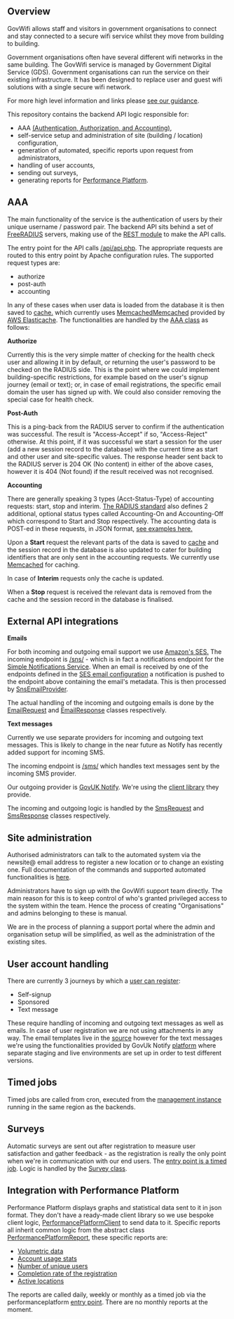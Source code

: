 Overview
--------
GovWifi allows staff and visitors in government organisations to connect and stay connected to a secure wifi service 
whilst they move from building to building.

Government organisations often have several different wifi networks in the same building.
The GovWifi service is managed by Government Digital Service (GDS). Government organisations can run the service on
their existing infrastructure. It has been designed to replace user and guest wifi solutions with a single secure
wifi network.

For more high level information and links please
[see our guidance](https://www.gov.uk/government/publications/govwifi/govwifi).

This repository contains the backend API logic responsible for:
- AAA
[(Authentication, Authorization, and Accounting)](http://networkradius.com/doc/3.0.10/concepts/introduction/AAA.html),
- self-service setup and administration of site (building / location) configuration,
- generation of automated, specific reports upon request from administrators,
- handling of user accounts,
- sending out surveys,
- generating reports for [Performance Platform](https://www.gov.uk/performance/govwifi).


AAA
---
The main functionality of the service is the authentication of users by their unique username / password pair. The 
backend API sits behind a set of [FreeRADIUS](http://freeradius.org/) servers, making use of
the [REST module](http://networkradius.com/doc/3.0.10/raddb/mods-available/rest.html) to make the API calls.

The entry point for the API calls [/api/api.php](https://github.com/alphagov/govwifi/blob/master/src/api/api.php).
The appropriate requests are routed to this entry point by Apache configuration rules. The supported request types are:
- authorize
- post-auth
- accounting

In any of these cases when user data is loaded from the database it is then saved to
[cache.](https://github.com/alphagov/govwifi/blob/master/src/Cache.php) which currently uses
[Memcached](https://memcached.org/)[Memcached](https://memcached.org/) provided by
[AWS Elasticache](https://aws.amazon.com/elasticache/). The functionalities are handled by the
[AAA class](https://github.com/alphagov/govwifi/blob/master/src/AAA.php) as follows:

**Authorize**

Currently this is the very simple matter of checking for the health check user and allowing it in by default, or
returning the user's password to be checked on the RADIUS side.
This is the point where we could implement building-specific restrictions, for example based on the user's signup
journey (email or text); or, in case of email registrations, the specific email domain the user has signed up with.
We could also consider removing the special case for health check.

**Post-Auth**

This is a ping-back from the RADIUS server to confirm if the authentication was successful. The result is
"Access-Accept" if so, "Access-Reject" otherwise. At this point, if it was successful we start a session for the user
(add a new session record to the database) with the current time as start and other user and site-specific values.
The response header sent back to the RADIUS server is 204 OK (No content) in either of the above cases, however it
is 404 (Not found) if the result received was not recognised.

**Accounting**

There are generally speaking 3 types (Acct-Status-Type) of accounting requests: start, stop and interim.
[The RADIUS standard](https://tools.ietf.org/html/rfc2866) also defines 2 additional, optional status types called
Accounting-On and Accounting-Off which correspond to Start and Stop respectively.
The accounting data is POST-ed in these requests, in JSON format,
[see examples here.](https://github.com/alphagov/govwifi/tree/master/tests/acceptance/config)

Upon a **Start** request the relevant parts of the data is saved
to [cache](https://github.com/alphagov/govwifi/blob/master/src/Cache.php)
and the session record in the database is also updated to cater for building identifiers that are only sent in the
accounting requests. We currently use [Memcached](https://memcached.org/) for caching.

In case of **Interim** requests only the cache is updated.

When a **Stop** request is received the relevant data is removed from the cache and the session record in the database is
finalised.

External API integrations
-------------------------
**Emails**

For both incoming and outgoing email support we use [Amazon's SES.](https://aws.amazon.com/ses/)
The incoming endpoint is [/sns/](https://github.com/alphagov/govwifi/blob/master/src/sns/index.php) - which is in fact a
notifications endpoint for the [Simple Notifications Service](https://aws.amazon.com/sns/). When an email is received by
one of the endpoints defined in the
[SES email configuration](https://github.com/alphagov/govwifi-terraform/blob/master/govwifi-emails/emails.tf) a
notification is pushed to the endpoint above containing the email's metadata. This is then processed by
[SnsEmailProvider](https://github.com/alphagov/govwifi/blob/master/src/providers/SnsEmailProvider.php).

The actual handling of the incoming and outgoing emails is done by the
[EmailRequest](https://github.com/alphagov/govwifi/blob/master/src/EmailRequest.php) and
[EmailResponse](https://github.com/alphagov/govwifi/blob/master/src/EmailResponse.php) classes respectively.

**Text messages**

Currently we use separate providers for incoming and outgoing text messages. This is likely to change in the near future
as Notify has recently added support for incoming SMS.

The incoming endpoint is [/sms/](https://github.com/alphagov/govwifi/blob/master/src/sms/index.php) which handles text
messages sent by the incoming SMS provider.

Our outgoing provider is [GovUK Notify](https://www.notifications.service.gov.uk/). We're using the
[client library](https://github.com/alphagov/notifications-php-client) they provide.

The incoming and outgoing logic is handled by the
[SmsRequest](https://github.com/alphagov/govwifi/blob/master/src/SmsRequest.php) and
[SmsResponse](https://github.com/alphagov/govwifi/blob/master/src/SmsResponse.php) classes respectively.

Site administration
-------------------
Authorised administrators can talk to the automated system via the newsite@ email address to register a new location or
to change an existing one. Full documentation of the commands and supported automated functionalities is
[here](https://www.gov.uk/guidance/set-up-govwifi-on-your-infrastructure).

Administrators have to sign up with the GovWifi support team directly. The main reason for this is to keep control of
who's granted privileged access to the system within the team. Hence the process of creating "Organisations" and admins
belonging to these is manual.

We are in the process of planning a support portal where the admin and organisation setup will be simplified, as well
as the administration of the existing sites.

User account handling
---------------------
There are currently 3 journeys by which a [user can register](https://www.gov.uk/govwifi):
- Self-signup
- Sponsored
- Text message

These require handling of incoming and outgoing text messages as well as emails. In case of user registration we are
not using attachments in any way.
The email templates live in the [source](https://github.com/alphagov/govwifi/tree/master/templates/email) however for
the text messages we're using the functionalities provided by GovUk Notify
[platform](https://www.notifications.service.gov.uk) where separate staging and live environments are set up in order
to test different versions.

Timed jobs
----------
Timed jobs are called from cron, executed from the
[management instance](https://github.com/alphagov/govwifi-terraform/blob/master/govwifi-backend/management.tf) running in
the same region as the backends.

Surveys
-------
Automatic surveys are sent out after registration to measure user satisfaction and gather feedback - as the registration
is really the only point when we're in communication with our end users. The
[entry point is a timed job](https://github.com/alphagov/govwifi/blob/master/src/timedjobs/survey/index.php). Logic is
handled by the [Survey class](https://github.com/alphagov/govwifi/blob/master/src/Survey.php).

Integration with Performance Platform
-------------------------------------
Performance Platform displays graphs and statistical data sent to it in json format. They don't have a ready-made client
library so we use bespoke client logic,
[PerformancePlatformClient](https://github.com/alphagov/govwifi/blob/master/src/PerformancePlatformClient.php) to send
data to it.
Specific reports all inherit common logic from the abstract class
[PerformancePlatformReport](https://github.com/alphagov/govwifi/blob/master/src/PerformancePlatformReport.php), these
specific reports are:
- [Volumetric data](https://github.com/alphagov/govwifi/blob/master/src/ReportVolumetrics.php)
- [Account usage stats](https://github.com/alphagov/govwifi/blob/master/src/ReportAccountUsage.php)
- [Number of unique users](https://github.com/alphagov/govwifi/blob/master/src/ReportUniqueUsers.php)
- [Completion rate of the registration](https://github.com/alphagov/govwifi/blob/master/src/ReportCompletionRate.php)
- [Active locations](https://github.com/alphagov/govwifi/blob/master/src/ReportActiveLocations.php)

The reports are called daily, weekly or monthly as a timed job via the performanceplatform
[entry point](https://github.com/alphagov/govwifi/blob/master/src/timedjobs/performanceplatform/index.php).
There are no monthly reports at the moment.

